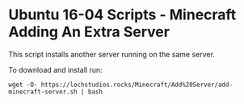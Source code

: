 # Ubuntu 16-04 Scripts - Minecraft Adding An Extra Server

This script installs another server running on the same server.

To download and install run:

``wget -O- https://lochstudios.rocks/Minecraft/Add%20Server/add-minecraft-server.sh | bash``

